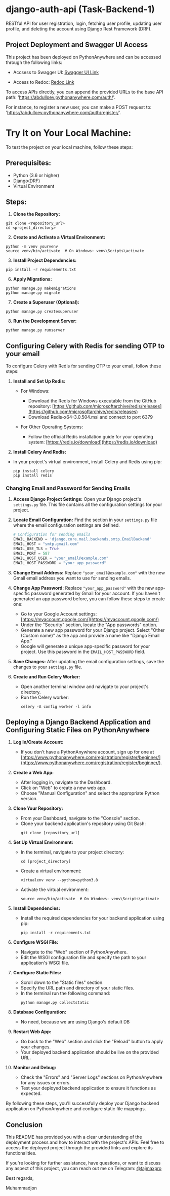 # django-auth-api (Task-Backend-1)
RESTful API for user registration, login, fetching user profile, updating user profile, and deleting the account using Django Rest Framework (DRF).

## Project Deployment and Swagger UI Access

This project has been deployed on PythonAnywhere and can be accessed through the following links:

   - Accsess to Swagger UI: [Swagger UI Link](https://abdulloev.pythonanywhere.com/swagger/)

   - Access to Redoc: [Redoc Link](https://abdulloev.pythonanywhere.com/redoc/)

To access APIs directly, you can append the provided URLs to the base API path: 'https://abdulloev.pythonanywhere.com/auth/'. 

For instance, to register a new user, you can make a POST request to: 'https://abdulloev.pythonanywhere.com/auth/register/'.


# Try It on Your Local Machine:

To test the project on your local machine, follow these steps:

## Prerequisites:

- Python (3.6 or higher)
- Django(DRF)
- Virtual Environment 

## Steps:

1. **Clone the Repository:**

```
git clone <repository_url>
cd <project_directory>
```


2. **Create and Activate a Virtual Environment:**

```
python -m venv yourvenv
source venv/bin/activate  # On Windows: venv\Scripts\activate
```

3. **Install Project Dependencies:**

```
pip install -r requirements.txt
```

6. **Apply Migrations:**

```
python manage.py makemigrations
python manage.py migrate
```

7. **Create a Superuser (Optional):**

```
python manage.py createsuperuser
```


8. **Run the Development Server:**

```
python manage.py runserver
```


## Configuring Celery with Redis for sending OTP to your email

To configure Celery with Redis for sending OTP to your email, follow these steps:

1. **Install and Set Up Redis:**

   - For Windows:
     - Download the Redis for Windows executable from the GitHub repository: [https://github.com/microsoftarchive/redis/releases](https://github.com/microsoftarchive/redis/releases)
     - Download Redis-x64-3.0.504.msi and connect to port 6379

   - For Other Operating Systems:
     - Follow the official Redis installation guide for your operating system: [https://redis.io/download](https://redis.io/download)
   

2. **Install Celery And Redis:**
- In your project's virtual environment, install Celery and Redis using pip:
  ```
  pip install celery
  pip install redis
  ```

### Changing Email and Password for Sending Emails

1. **Access Django Project Settings:**
   Open your Django project's `settings.py` file. This file contains all the configuration settings for your project.

2. **Locate Email Configuration:**
   Find the section in your `settings.py` file where the email configuration settings are defined. 

   ```python
   # Configuration for sending emails
   EMAIL_BACKEND = 'django.core.mail.backends.smtp.EmailBackend'
   EMAIL_HOST = "smtp.gmail.com"
   EMAIL_USE_TLS = True
   EMAIL_PORT = 587
   EMAIL_HOST_USER = "your_email@example.com"
   EMAIL_HOST_PASSWORD = "your_app_password"


3. **Change Email Address:**
   Replace `"your_email@example.com"` with the new Gmail email address you want to use for sending emails.

4. **Change App Password:**
   Replace `"your_app_password"` with the new app-specific password generated by Gmail for your account. If you haven't generated an app password before, you can follow these steps to create one:

   - Go to your Google Account settings: [https://myaccount.google.com/](https://myaccount.google.com/)
   - Under the "Security" section, locate the "App passwords" option.
   - Generate a new app password for your Django project. Select "Other (Custom name)" as the app and provide a name like "Django Email App."
   - Google will generate a unique app-specific password for your project. Use this password in the `EMAIL_HOST_PASSWORD` field.

5. **Save Changes:**
   After updating the email configuration settings, save the changes to your `settings.py` file.


6. **Create and Run Celery Worker:**
   - Open another terminal window and navigate to your project's directory.
   - Run the Celery worker:
     ```
     celery -A config worker -l info
     ```



## Deploying a Django Backend Application and Configuring Static Files on PythonAnywhere


1. **Log In/Create Account:**
   - If you don't have a PythonAnywhere account, sign up for one at [https://www.pythonanywhere.com/registration/register/beginner/](https://www.pythonanywhere.com/registration/register/beginner/).

2. **Create a Web App:**
   - After logging in, navigate to the Dashboard.
   - Click on "Web" to create a new web app.
   - Choose "Manual Configuration" and select the appropriate Python version.

3. **Clone Your Repository:**
   - From your Dashboard, navigate to the "Console" section.
   - Clone your backend application's repository using Git Bash:
     ```
     git clone [repository_url]
     ```

4. **Set Up Virtual Environment:**
   - In the terminal, navigate to your project directory:
     ```
     cd [project_directory]
     ```
   - Create a virtual environment:
     ```
     virtualenv venv --python=python3.8
     ```
   - Activate the virtual environment:
     ```
     source venv/bin/activate  # On Windows: venv\Scripts\activate
     ```

5. **Install Dependencies:**
   - Install the required dependencies for your backend application using pip:
     ```
     pip install -r requirements.txt
     ```

6. **Configure WSGI File:**
   - Navigate to the "Web" section of PythonAnywhere.
   - Edit the WSGI configuration file and specify the path to your application's WSGI file.

7. **Configure Static Files:**
   - Scroll down to the "Static files" section.
   - Specify the URL path and directory of your static files.
   - In the terminal run the following command:
     ```
     python manage.py collectstatic
     ```

8. **Database Configuration:**
   - No need, because we are using Django's default DB

9. **Restart Web App:**
   - Go back to the "Web" section and click the "Reload" button to apply your changes.
   - Your deployed backend application should be live on the provided URL.

10. **Monitor and Debug:**
    - Check the "Errors" and "Server Logs" sections on PythonAnywhere for any issues or errors.
    - Test your deployed backend application to ensure it functions as expected.

By following these steps, you'll successfully deploy your Django backend application on PythonAnywhere and configure static file mappings.

## Conclusion

This README has provided you with a clear understanding of the deployment process and how to interact with the project's APIs. Feel free to access the deployed project through the provided links and explore its functionalities.


If you're looking for further assistance, have questions, or want to discuss any aspect of this project, you can reach out me on
Telegram: [@tajmaxpro](https://t.me/tajmaxpro)

Best regards,

Muhammadjon
